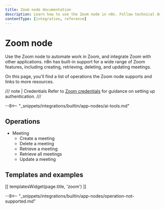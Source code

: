 ```yaml
---
title: Zoom node documentation
description: Learn how to use the Zoom node in n8n. Follow technical documentation to integrate Zoom node into your workflows.
contentType: [integration, reference]
---
```


# Zoom node

Use the Zoom node to automate work in Zoom, and integrate Zoom with other applications. n8n has built-in support for a wide range of Zoom features, including creating, retrieving, deleting, and updating meetings. 

On this page, you'll find a list of operations the Zoom node supports and links to more resources.

/// note | Credentials
Refer to [Zoom credentials](/integrations/builtin/credentials/zoom.md) for guidance on setting up authentication. 
///

--8<-- "_snippets/integrations/builtin/app-nodes/ai-tools.md"

## Operations

* Meeting
    * Create a meeting
    * Delete a meeting
    * Retrieve a meeting
    * Retrieve all meetings
    * Update a meeting

## Templates and examples

<!-- see https://www.notion.so/n8n/Pull-in-templates-for-the-integrations-pages-37c716837b804d30a33b47475f6e3780 -->
[[ templatesWidget(page.title, 'zoom') ]]

--8<-- "_snippets/integrations/builtin/app-nodes/operation-not-supported.md"
